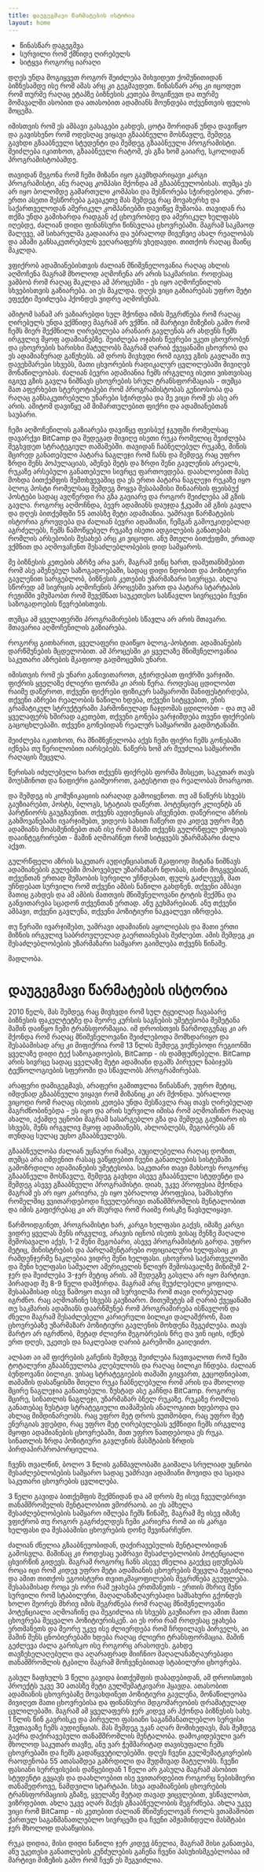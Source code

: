 ```yaml
---
title: დაუგეგმავი წარმატების ისტორია
layout: home
---
```



- წინასწარ დაგეგმვა
- სურვილი რომ ქმნიდე ღირებულს
- სიტყვა როგორც იარაღი


დღეს უნდა მოგიყვეთ როგორ შეიძლება მიხვიდეთ ქომუნითიდან ბიზნესამდე ისე რომ ამას არც კი გეგმავდეთ. წინასწარ არც კი იცოდეთ რომ თურმე რაღაც ეტაპზე ბიზნესის კეთება მოგიწევთ და თურმე მომავალში ასობით და ათასობით ადამიანს მოუნდება თქვენთვის ფულის მოცემა. 

იმისთვის რომ ეს ამბავი გასაგები გახდეს, ცოტა შორიდან უნდა დავიწყო და გავისხენო რომ ოდესღაც ვიყავი გზააბნეული მოსწავლე, შემდეგ გავხდი გზააბნეული სტუდენტი და შემდეგ გზააბნეული პროგრამისტი. შეიძლება იკითხოთ, გზააბნეული რატომ, ეს გზა ხომ გაიარე, სკოლიდან პროგრამისტობამდე. 

თავიდან მეგონა რომ ჩემი მიზანი იყო გავმხდარიყავი კარგი პროგრამისტი, ანუ რაღაც კომპასი მქონდა ამ გზააბნეულობისას. თუმცა ეს არ იყო ბოლომდე გამართული კომპასი და შესწორება სჭირდებოდა. ერთ-ერთი ასეთი შესწორება გავაკეთე მას შემდეგ რაც მოვახერხე და საქართველოდან ამერიკულ კომპანიებში დავიწყე მუშაობა. თავიდან რა თქმა უნდა გამიხარდა რადგან აქ ცხოვრობდე და ამერიკულ ხელფასს იღებდე, ძალიან დიდი ფინანსური წინსვლაა ცხოვრებაში. მაგრამ საკმაოდ მალევე, ამ სიხარულმა გადაიარა და უბრალოდ მივეჩვიე ახალ რეალობას და ამაში განსაკუთრებულს ვეღარაფერს ვხედავდი. თითქოს რაღაც მაინც მაკლდა.


ვფიქრობ ადამიანებისთვის ძალიან მნიშვნელოვანია რაღაც ახლის აღმოჩენა მაგრამ მხოლოდ აღმოჩენა არ არის საკმარისი. როდესაც ვამბობ რომ რაღაც მაკლდა ამ პროცესში - ეს იყო აღმოჩენილის სხვებისთვის გაზიარება. აი ეს მაკლდა. დღეს ვიცი გაზიარებას უფრო მეტი ეფექტი შეიძლება ჰქონდეს ვიდრე აღმოჩენას.

ამიტომ სანამ არ ვაზიარებდი სულ მქონდა იმის შეგრძნება რომ რაღაც ღირებულს უნდა ვქმნიდე მაგრამ არ ვქმნი. იმ მარტივი მიზეზის გამო რომ ჩემს მიერ შექმნილი ღირებულება არანაირ გავლენას არ ახდენს ჩემს ირგვლივ მყოფ ადამიანებზე. შეიძლება ოჯახის წევრები უკეთ ცხოვრობენ და ცხოვრების ხარისხი მატულობს მაგრამ ღარიბ ქვეყანაში ცხოვრობ და ეს ადამიანურად გაწუხებს. ამ დროს მივხვდი რომ იგივე გზის გავლაში თუ დავეხმარები სხვებს, მათი ცხვორების რადიკალურ ცვლილებაში მივიღებ მონაწილეობას. ძალიან ბევრი ადამიანია ჩემს ირგვლივ ისეთი ვისთვისაც იგივე გზის გავლა ნიშნავს ცხოვრების სრულ ტრანსფორმაციას - თუმცა მათ აფერხებთ სტერეოტიპები რომ პროგრამისტობას გენიოსობა და რაღაც განსაკუთრებული უნარები სჭირდება და მე ვიცი რომ ეს ასე არ არის. ამიტომ დავიწყე ამ მიმართულებით ფიქრი და ადამიანებთან საუბარი.


<!-- ამ გზით ვამოწმებთ ჩვენი ქმედებების ადეკვატურობას. ყველაზე კარგი ვალიდატორი კი არის ის შედეგი რასაც ვიღებთ პასუხად სხვებიგან. მე თუ რაღაც აღმოვაჩინე და გაგიზიარე, ასე ვამოწმებ რამდენად ღირებულია ჩემი აღმოჩენა და უნდა გავუზიარო თუ არა ის სხვებსაც. თუ მართლა ღირებული რამ აღმოვაჩინე და სხვებსაც გავუზიარე მაშინ შენს ირგვლივ ჩნდება ადამიანების საზოგადოება რომლებიც ამ ღირებულებით სარგებლობენ და შენთან ერთად იწყებენ ამ ღირებულებაზე რაღაც ახალი დაშენებას და აღმოჩენას.  -->

ჩემი აღმოჩენილის გაზიარება დავიწყე ფეისბუქ ჯგუფში რომელსაც დავარქვი BitCamp და შედეგად მივიღე ისეთი რუკა რომელიც შეიძლება შეგხვდეთ სტრატეგიულ თამაშებში. თავიდან ჩაბნელებულ რუკაზე, მიწის მცირედ განათებული პატარა ნაგლეჯი რომ ჩანს და შემდეგ რაც უფრო ზრდი შენს პოპულაციას, აშენებ მეტს და ზრდი შენი გავლენის არეალს, რუკაზე არსებული განათებული სივრცე ფართოვდება. დაახლოებით მასე მოხდა ბითქემფის შემთხვევაშიც და ეს ერთი პატარა ნაგლეჯი რუკაზე იყო ბლოგ პოსტი რომელსაც შემდეგ მოყვა შესაბამისი შინაარსის ფეისბუქ პოსტები სადაც ავღწერდი რა გზა გავიარე და როგორ შეიძლება ამ გზის გავლა. როგორც აღმოჩნდა, ბევრ ადამიანს დაუჯდა ჭკუაში ამ გზის გავლა და დღეს ბითქემფში 55 ათასზე მეტი ადამიანია. უამრავი წარმატების ისტორია გროვდება და ძალიან ბევრი ადამიანი, ჩემგან გამოუკიდებლად აგრძელებს, ჩემს წამოწყებულ რუკაზე ისეთი ადგილების განათებას რომლის არსებობის შესახებ არც კი ვიცოდი. ანუ მთელი ბითქეფმი, ერთად ვქმნით და აღმოვაჩენთ შესაძლებლობების დიდ სამყაროს.

მე ბიზნესის კეთების აზრზე არა ვარ, მაგრამ ვინც ხართ, დამეთანხმებით რომ ასე აშენებულ საზოგადოებაში, სადაც დიდი ნდობით და პოზიტიური გავლენით სარგებლობ, ბიზნესის კეთების უზარმაზარი სივრცეა. ახლა სწორედ ამ სივრცის აღმოჩენის პროცესში ვართ და პატარა სტარტაპის რეჟიმში ვმუშაობთ რომ შევქმნათ საუკეთესო სასწავლო სივრცეები ჩვენი საზოგადოების წევრებისთვის.  


თუმცა ამ ყველაფერში პროგრამირების სწავლა არ არის მთავარი. მთავარია აღმოჩენილის გაზიარება. 


როგორც გითხარით, ყველაფერი დაიწყო ბლოგ-პოსტით. ადამიანების დარწმუნების მცდელობით. ამ პროცესში კი ყველაზე მნიშვნელოვანია  
საკუთარი აზრების მკაფიოდ გადმოცემის უნარი. 

იმისთვის რომ ეს უნარი განივითაროთ, გჭირდებათ ფიქრში ვარჯიში. ფიქრის ყველაზე ძლიერი ფორმა კი არის წერა. როდესაც ცდილობთ რაიმე დაწეროთ, თქვენი ფიქრები ფიზიკურ სამყაროში მანიფესტირდება, თქვენი აზრები რეალობის ნაწილი ხდება, თქვენი სიტყვებით, ენის გრამატიკულ სტრუქტურაში ჰარმონიულად ჩაჯდომას ცდილობთ - და თუ ამ ყველაფერს ხშირად აკეთებთ, თქვენი გონება ვარჯიშდება თვენი ფიქრების გაცოცხლებაში. თქვენი გონებიდან რეალურ სამყაროში გადმოტანაში. 

შეიძლება იკითხოთ, რა მნიშნვნელობა აქვს ჩემი ფიქრი ჩემს გონებაში იქნება თუ წერილობით იარსებებს. ნაწერს ხომ არ შეუძლია სამყაროში რაღაცის შეცვლა.

წერისას იძულებული ხართ თქვენს ფიქრებს ფორმა მისცეთ, საკუთარ თავს მოუსმინოთ და ნაფიქრი გაიმეოროთ, გატესტოთ და რეალობას მოარგოთ.  

და შემდეგ ის კომუნიკაციის იარაღად გამოიყენოთ. თუ ამ ნაწერს სხვებს გაუზიარებთ, პოსტს, ბლოგს, სტატიას დაწერთ. პოტენციურ კლიენტს ან პარტნიორს გაუგზავნით. თქვენს აუდიენციას აჩვენებთ. დაწერილი აზრის გახმოვანებაში ივარჯიშებთ, ვიდეოს სახით ჩაწერთ და კიდევ უფრო მეტ ადამიანს მოასმენინებთ თან ისე რომ მასში თქვენს გულრწფელ ემოციას დააინტეგრირებთ - მაშინ აღმოაჩნეთ რომ სიტყვებს უზარმაზარი ძალა აქვთ. 

გულრწფელი აზრის საკუთარ აუდიენციასთან მკაფიოდ მიტანა ნიშნავს ადამიანების გულებში მოპოვებულ უზარმაზარ ნდობას, ისინი მოგყვებიან, თქვენთან ერთად მუშაობის სურვილი უჩნდებათ, ფულს გაძლევენ, მათ უჩნდებათ სურვილი რომ თქვენი ამბის ნაწილი გახდნენ. თქვენი ამბავი მათიც გახდეს და ამ ამბის მათთვის მნიშვნელოვანი ტოტის შექმნა და განვითარება სცადონ თქვენთან ერთად. ანუ გეხმარებიან. ანუ თქვენი ამბავი, თქვენი გავლენა, თქვენი პოზიტიური ნაკვალევი იზრდება.

თუ წერაში ივარჯიშებთ, უამრავი ადამიანის აყოლიებას და მათი ერთი მიზნის ირგვლივ საბრძოვლელად გაერთიანებას შეძლებთ. ამის შემდეგ კი შესაძლებლობების უზარმაზარი სამყარო გაიშლება თქვენს წინაშე. 

მადლობა.


# დაუგეგმავი წარმატების ისტორია

2010 წელს, მას შემდეგ რაც მივხვდი რომ სულ ტყუილად ჩავაბარე ბიზნესის ფაკულტეტზე და მეორე კურსის საგნების უმეტესობა შემეტანა მაშინ დაიწყო ჩემი ტრანსფორმაცია. იმ დროისთვის წარმოდგენაც კი არ მქონდა რომ რაღაც მნიშვნელოვანი შეიძლებოდა მომხდარიყო და შესაბამისად არც კი მიფიქრია რომ 13 წლის შემდეგ ვიქნებოდი რეგიონში ყველაზე დიდი ტექ საზოგადოების, BitCamp - ის დამფუძნებელი. BitCamp არის სივრცე სადაც ყველაზე მეტი ადამიანი დგამს პირველ ნაბიჯებს ტექნოლოგიების სფეროში და სწავლობს პროგრამირებას.

არაფერი დამიგეგმავს, არაფერი გამითვლია წინასწარ, უფრო მეტიც, იმდენად გზააბნეული ვიყავი რომ მიზანიც კი არ მქონდა. უბრალოდ ვიცოდი რომ რაღაც ისეთის კეთება უნდა მესწავლა რაც თავს ღირებულად მაგრძნობინებდა - ეს იყო და არის სურვილი იმისა რომ აღმოაჩინო რაღაც ახალი, აქამდე უცნობი მაგრამ სასარგებლო გზა და შემდეგ გაუზიარო ის სხვებს, შენს ირგვლივ მყოფ ადამიანებს, ახლობლებს, მეგობრებს ან თუნდაც სულაც უცხო გზააბნეულებს. 

გზააბნეულობა ძალიან უცნაური რამეა, აუცილებელია რაღაც დოზით, თუმცა არა იმდენით რასაც ვაწყდებით ჩვენი განათლების სისტემაში გამოზრდილი ადამიანების უმეტესობა. საკუთარი თავი მახსოვს როგორც გზააბნეული მოსწავლე, შემდეგ გავხდი ასევე გზააბნეული სტუდენტი და შემდეგ ასევე გზააბნეული პროგრამისტი. დიახ, უკვე პროფესია მქონდა მაგრამ ეს არ იყო კარიერა, ეს იყო უბრალოდ პროფესია, სამსახური რომელშიც ვვითარდებოდი ჩვეულებრივი თანამშრომლის მენტალობით და იმის გაფიქრებაც კი არ მსურდა რომ რაიმე რისკზე წავსულიყავი. 

წარმოიდგინეთ, პროგრამისტი ხარ, კარგი ხელფასი გაქვს, იმაზე კარგი ვიდრე ყველას შენს ირგვლივ, არავის იცნობ ისეთს ვისაც შენზე მაღალი შემოსავალი აქვს, 1-2 შენი მეგობარი, ასევე პროგრამისტის გარდა. უფრო მეტიც, მინისტრების და პარლამენტარები ოფიციალური ხელფასიც კი რამდენჯერმე ნაკლებია ვიდრე შენი ხელფასი. ცხოვრობ საქართველოში და შენი ხელფასი საშუალო ამერიკელის წლიურ შემოსავალზე მინიმუმ 2-ჯერ და შეიძლება 3-ჯერ მეტიც არის. ამ შედეგზე გასვლა არ იყო მარტივი. პირადად მე 8-9 წელი დამჭირდა. მაგრამ არც შეუძლებელი ყოფილა. შესაბამისად ისევ წამოყო თავი იმ სურვილმა რომ თავი ღირებულად იგრძნო. რაც აღმოაჩინე სხვებს გაუზიარო. მითუმეტეს ამ ღარიბ ქვეყანაში თუ საკმარის ადამიანს დაარწმუნებ რომ პროგრამირება ისწავლონ და ძნელი მაგრამ შესაძლებელი კარიერული ბილიკი დალაშქრონ, მათ ცხოვრებაზე უზარმაზარ პოზიტიური გავლენის მოხდენა შეგეძლება. თავს მარტო არ იგრძნობ, მეტად ძლიერი მეგობრების წრე და ვინ იცის, იქნებ ერთ დღეს, უკეთეს და ნაკლებად ღარიბ გარემოში გაიღვიძო. 

ალბათ აი ამ ფიქრების გაჩენის შემდეგ შეიძლება ჩავთვალოთ რომ ჩემი ტოტალური გზააბნეულობა კლებულობს და რაღაც ბილიკი ჩნდება. ძალიან ბუნდოვანი ბილიკი. ვისაც სტრატეგიების თამაში გიყვართ, გეცოდნიებათ, თამაშის დასაწყისში მთელი რუკა ჩაბნელებული რომ არის და მხოლოდ მცირე ნაგლეჯია განათებული. ზუსტად ასე გაჩნდა BitCamp. როგორც მცირე, სინათლის ნაგლეჯი, უზარმაზარ ბნელ რუკაზე. რუკაზე რომლის განათებაც ზუსტად სტრატეგიული თამაშების ანალოგიით ხდებოდა და ახლაც მიმდინარეობს. რაც უფრო მეტ დროს ვუთმობდი, რაც უფრო მეტ ენერგიას ვდებდი, რაც უფრო მეტ ღირებულებას ვქმნიდი ჩემს ირგვლივ მყოფი ადამიანების ცხოვრებაში, მით უფრო ნათდებოდა ეს რუკა. სინათლის ზრდა პოზიტიური გავლენის მასშტაბის ზრდის პირდაპირპროპორციულია. 

ჩვენს თვალწინ, ბოლო 3 წლის განმავლობაში გაიშალა სრულიად უცნობი შესაძლებლობების სამყარო სადაც უამრავი ადამიანი მოვიდა და სცადა საკუთარი ცხოვრების ცვლილება.

3 წელი გავიდა ბითქემფის შექმნიდან და ამ დროს მე ისევ ჩვეულებრივი თანამშრომელის მენტალობით ვმოძრაობ. აი ეს ამხელა შესაძლებლობების სამყარო იშლება ჩემს წინაშე, მაგრამ მე ისევ იმაზე ვფიქრობ თუ როგორ გაგრძელდეს ჩემი კარიერა რომ აი ის კარგი ხელფასი და შესაბამისი ცხოვრების დონე შევინარჩუნო. 

ძალიან ძნელია გზააბნეუობიდან, დაქირავებულის მენტალობიდან გამოსვლა. მაშინაც კი როდესაც უამრავი შესაძლებლობის პოტენციალი ცხვირწინ გიდევს. მაგრამ როგორც ჩანს ასევე ძნელია გაექცე ცდუნებას როცა იცი რომ კიდევ უფრო მეტი ადამიანის ცხოვრების შეცვლა შეგიძლია და ამით თითქოს ეგოისტური თვითკმაყოფილების შეგრძნება გეუფლება. შესაბამისად როცა ეს ორი რამ ეჯახება ერთმანეთს - ერთის მხრივ შენი სურვილი რომ სტაბილური, მაღალანაზღაურებადი სამსახური გქონდეს ხოლო მეორეს მხრივ იმის შეგრძნება რომ რაღაც მნიშვნელოვანი პოტენციალი აღმოაჩინე და შეგიძლია ის სხვებს გაუზიარო და ამით მათი ცხოვრება შეცვალო პოზიტიურისკენ. აი ეს ორი რამ როდესაც ეჯახება ერთმანეთს და მეორე უკვე ისე ძლიერდება რომ ჩრდილავს პირველს, აი მაშინ შენს ცნობიერებაში ხდება რაღაც ძლიერი ტრანსფორმაცია. მაშინ გეძლევა ძალა გარისკო ისე როგორც არასოდეს. გახდე თავზეხელაღებული და აღარაფრად მიიჩნიო მაღალანაზღაურებადი თანამშრომლის ტკბილი მაგრამ მოჩვენებითად სტაბილური ცხოვრება.


გასულ ზაფხულს 3 წელი გავიდა ბითქემფის დაბადებიდან, ამ დროისთვის პროექტს უკვე 30 ათასზე მეტი გულშემატკივარი ჰყავდა. ათასობით ადამიანის ცხოვრებაზე მოვახდინეთ პოზიტიური გავლენა, მონაწილეობა მივიღეთ მათი ცხოვრებისა და ფინანსური მდგომარეობის დრამატულად ცვლილებაში. მაგრამ ამ ყველაფერს ჯერ კიდევ არ ჰქონდა ბიზნესის სახე. 1 წლის წინ გავრისკე და პირველი ფასიანი საგანმანათლებლო სერვისი შევთავაზე ჩემს აუდიენციას. მას შემდეგ უკან აღარ მომიხედავს, მას შემდეგ გაქრა დაქირავებული თანამშრომლის მენტალობა. დამოკიდებული ვარ მხოლოდ საკუთარ თავზე, ანუ ვარ ჭეშმარიტად თავისუფალი ჩემს ცხოვრებაში და ჩემს გადაწყვეტილებებში. დღეს ჩვენი გულშემატკივრების რაოდენობა 55 ათასამდეა გაზრდილი და მუდმივად მატულობს. ჩვენი ფასიანი სერრვისების დაწყებიდან 1 წელი არ გასულა მაგრამ ასობით სტუდენტი გვყავს და დაახლოებით ისე ვვითარდებით როგორც ნებისმიერი თანამედროვე, ნამდვილი სტარტაპი. სხვა ადამიანების ცხოვრების ტრანსფორმაციის გზაზე, ყველაზე მეტად თავად ვიცვლებით, ვსწავლობთ, ვიზრდებით. ახლა უკვე აღარ მაქვს გზააბნეულობის შეგრძნება. ახლა უკვე ვიცი რომ BitCamp - ის კეთებით ძალიან მნიშვნელოვან როლს ვთამაშობთ ქართულ საგანმანათლებლო სივრცეში და ჩვენი ამჟამინდელი მასშტაბი ჯერ მხოლოდ დასაწყისია. 

რუკა დიდია, მისი დიდი ნაწილი ჯერ კიდევ ბნელია, მაგრამ მისი განათება, ანუ უკეთესი განათლების კუნძულების გაჩენა ჩვენი პასუხისმგებლობაა იმ მარტივი მიზეზის გამო რომ ჩვენ ეს შეგვიძლია.




